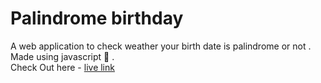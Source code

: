 # Palindrome birthday
A web application to check weather your birth date is palindrome or not . Made using javascript 🤍 .
<br />
Check Out here -  [live link](https://palindrome-bday-mark013.netlify.app/)
